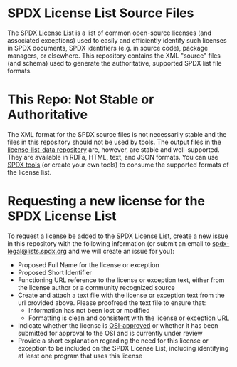 # SPDX License List Source Files
The [SPDX License List](https://spdx.org/licenses/) is a list of common open-source licenses (and associated exceptions) used to easily and efficiently identify such licenses in SPDX documents, SPDX identifiers (e.g. in source code), package managers, or elsewhere.
This repository contains the XML "source" files (and schema) used to generate the authoritative, supported SPDX list file formats. 

# This Repo: Not Stable or Authoritative
The XML format for the SPDX source files is not necessarily stable and the files in this repository should not be used by tools. The output files in the [license-list-data repository](https://github.com/spdx/license-list-data) are, however, are stable and well-supported. They are available in RDFa, HTML, text, and JSON formats. You can use [SPDX tools](https://github.com/spdx/tools) (or create your own tools) to consume the supported formats of the license list.

# Requesting a new license for the SPDX License List
To request a license be added to the SPDX License List, create a [new issue](https://github.com/spdx/license-list-XML/issues/new) in this repository with the following information (or submit an email to spdx-legal@lists.spdx.org and we will create an issue for you):
* Proposed Full Name for the license or exception
* Proposed Short Identifier
* Functioning URL reference to the license or exception text, either from the license author or a community recognized source
* Create and attach a text file with the license or exception text from the url provided above. Please proofread the text file to ensure that:
  * Information has not been lost or modified
  * Formatting is clean and consistent with the license or exception URL
* Indicate whether the license is [OSI-approved](https://opensource.org/licenses/alphabetical) or whether it has been submitted for approval to the OSI and is currently under review
* Provide a short explanation regarding the need for this license or exception to be included on the SPDX License List, including identifying at least one program that uses this license
